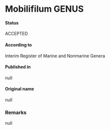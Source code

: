 # Mobilifilum GENUS

#### Status
ACCEPTED

#### According to
Interim Register of Marine and Nonmarine Genera

#### Published in
null

#### Original name
null

### Remarks
null
